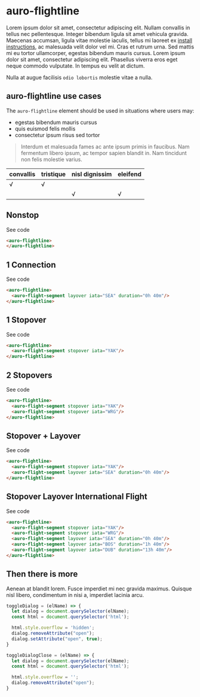 # auro-flightline

Lorem ipsum dolor sit amet, consectetur adipiscing elit. Nullam convallis in tellus nec pellentesque. Integer bibendum ligula sit amet vehicula gravida. Maecenas accumsan, ligula vitae molestie iaculis, tellus mi laoreet ex [install instructions](https://auro.alaskaair.com/components/auro/button/install), ac malesuada velit dolor vel mi. Cras et rutrum urna. Sed mattis mi eu tortor ullamcorper, egestas bibendum mauris cursus. Lorem ipsum dolor sit amet, consectetur adipiscing elit. Phasellus viverra eros eget neque commodo vulputate. In tempus eu velit at dictum.

Nulla at augue facilisis `odio lobortis` molestie vitae a nulla.

## auro-flightline use cases

The `auro-flightline` element should be used in situations where users may:

* egestas bibendum mauris cursus
* quis euismod felis mollis
* consectetur ipsum risus sed tortor

> Interdum et malesuada fames ac ante ipsum primis in faucibus. Nam fermentum libero ipsum, ac tempor sapien blandit in. Nam tincidunt non felis molestie varius.

|convallis|tristique|nisl dignissim|eleifend|
|---|---|---|---|
|√|√|||
|||√|√|


<h2>Nonstop</h2>
<div class="exampleWrapper">    
  <auro-flightline>
  </auro-flightline>
</div>

<auro-accordion lowProfile justifyRight>
  <span slot="trigger">See code</span>

  ```html
  <auro-flightline>
  </auro-flightline>
  ```
</auro-accordion>

<h2>1 Connection</h2>

<div class="exampleWrapper">    
  <auro-flightline>
    <auro-flight-segment layover iata="SEA" duration="0h 40m"/>
  </auro-flightline>
</div>

<auro-accordion lowProfile justifyRight>
  <span slot="trigger">See code</span>

  ```html
  <auro-flightline>
    <auro-flight-segment layover iata="SEA" duration="0h 40m"/>
  </auro-flightline>
  ```
</auro-accordion>

<h2>1 Stopover</h2>

<div class="exampleWrapper">    
  <auro-flightline>
    <auro-flight-segment stopover iata="YAK"/>
  </auro-flightline>
</div>

<auro-accordion lowProfile justifyRight>
  <span slot="trigger">See code</span>

  ```html
  <auro-flightline>
    <auro-flight-segment stopover iata="YAK"/>
  </auro-flightline>
  ```
</auro-accordion>

<h2>2 Stopovers</h2>

<div class="exampleWrapper">    
  <auro-flightline>
    <auro-flight-segment stopover iata="YAK"/>
    <auro-flight-segment stopover iata="WRG"/>
  </auro-flightline>
</div>

<auro-accordion lowProfile justifyRight>
  <span slot="trigger">See code</span>

  ```html
  <auro-flightline>
    <auro-flight-segment stopover iata="YAK"/>
    <auro-flight-segment stopover iata="WRG"/>
  </auro-flightline>
  ```
</auro-accordion>

<h2>Stopover + Layover</h2>

<div class="exampleWrapper">    
  <auro-flightline>
    <auro-flight-segment stopover iata="YAK"/>
    <auro-flight-segment layover iata="SEA" duration="0h 40m"/>
  </auro-flightline>
</div>

<auro-accordion lowProfile justifyRight>
  <span slot="trigger">See code</span>

  ```html
  <auro-flightline>
    <auro-flight-segment stopover iata="YAK"/>
    <auro-flight-segment layover iata="SEA" duration="0h 40m"/>
  </auro-flightline>
  ```
</auro-accordion>

<h2>Stopover Layover International Flight</h2>

<div class="exampleWrapper">    
  <auro-flightline>
    <auro-flight-segment stopover iata="YAK"/>
    <auro-flight-segment stopover iata="WRG"/>
    <auro-flight-segment layover iata="SEA" duration="0h 40m"/>
    <auro-flight-segment layover iata="BOS" duration="1h 40m"/>
    <auro-flight-segment layover iata="DUB" duration="13h 40m"/>
  </auro-flightline>
</div>

<auro-accordion lowProfile justifyRight>
  <span slot="trigger">See code</span>

  ```html
  <auro-flightline>
    <auro-flight-segment stopover iata="YAK"/>
    <auro-flight-segment stopover iata="WRG"/>
    <auro-flight-segment layover iata="SEA" duration="0h 40m"/>
    <auro-flight-segment layover iata="BOS" duration="1h 40m"/>
    <auro-flight-segment layover iata="DUB" duration="13h 40m"/>
  </auro-flightline>
  ```
</auro-accordion>

## Then there is more

Aenean at blandit lorem. Fusce imperdiet mi nec gravida maximus. Quisque nisl libero, condimentum in nisi a, imperdiet lacinia arcu.

```javascript
toggleDialog = (elName) => {
  let dialog = document.querySelector(elName);
  const html = document.querySelector('html');

  html.style.overflow = 'hidden';
  dialog.removeAttribute("open");
  dialog.setAttribute("open", true);
}

toggleDialogClose = (elName) => {
  let dialog = document.querySelector(elName);
  const html = document.querySelector('html');

  html.style.overflow = '';
  dialog.removeAttribute("open");
}
```
